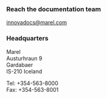 ### Reach the documentation team  
innovadocs@marel.com  

### Headquarters  
Marel  
Austurhraun 9  
Gardabaer  
IS-210 Iceland  

Tel: +354-563-8000  
Fax: +354-563-8001
